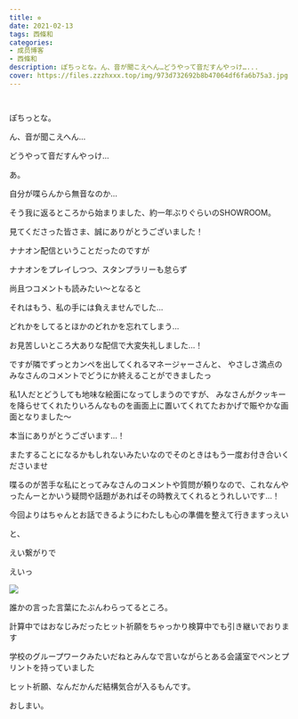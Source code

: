 ```yaml
---
title: ✲
date: 2021-02-13
tags: 西條和
categories: 
- 成员博客
- 西條和
description: ぽちっとな。ん、音が聞こえへん…どうやって音だすんやっけ…...
cover: https://files.zzzhxxx.top/img/973d732692b8b47064df6fa6b75a3.jpg 
---
```


        ﻿


















ぽちっとな。






























ん、音が聞こえへん…









どうやって音だすんやっけ…

























あ。












自分が喋らんから無音なのか…























そう我に返るところから始まりました、約一年ぶりぐらいのSHOWROOM。


















見てくださった皆さま、誠にありがとうございました！












ナナオン配信ということだったのですが










ナナオンをプレイしつつ、スタンプラリーも怠らず


尚且つコメントも読みたい〜となると




それはもう、私の手には負えませんでした…














どれかをしてるとほかのどれかを忘れてしまう…










お見苦しいところ大ありな配信で大変失礼しました…！












ですが隣でずっとカンペを出してくれるマネージャーさんと、
やさしさ満点のみなさんのコメントでどうにか終えることができましたっ














私1人だとどうしても地味な絵面になってしまうのですが、
みなさんがクッキーを降らせてくれたりいろんなものを画面上に置いてくれてたおかげで賑やかな画面となりました〜






本当にありがとうございます…！


















またすることになるかもしれないみたいなのでそのときはもう一度お付き合いくださいませ















喋るのが苦手な私にとってみなさんのコメントや質問が頼りなので、これなんやったんーとかいう疑問や話題があればその時教えてくれるとうれしいです…！












今回よりはちゃんとお話できるようにわたしも心の準備を整えて行きますっえい











と、


えい繋がりで









えいっ







![](https://files.zzzhxxx.top/img/973d732692b8b47064df6fa6b75a3.jpg)










誰かの言った言葉にたぶんわらってるところ。












計算中ではおなじみだったヒット祈願をちゃっかり検算中でも引き継いでおります

















学校のグループワークみたいだねとみんなで言いながらとある会議室でペンとプリントを持っていました






















ヒット祈願、なんだかんだ結構気合が入るもんです。






























おしまい。


